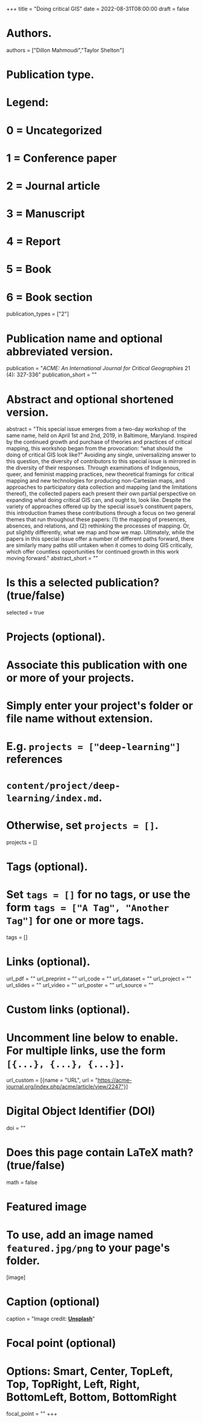 +++
title = "Doing critical GIS"
date = 2022-08-31T08:00:00
draft = false

# Authors.
authors = ["Dillon Mahmoudi","Taylor Shelton"]

# Publication type.
# Legend:
# 0 = Uncategorized
# 1 = Conference paper
# 2 = Journal article
# 3 = Manuscript
# 4 = Report
# 5 = Book
# 6 = Book section
publication_types = ["2"]

# Publication name and optional abbreviated version.
publication = "_ACME: An International Journal for Critical Geographies_ 21 (4): 327-336"
publication_short = ""

# Abstract and optional shortened version.
abstract = "This special issue emerges from a two-day workshop of the same name, held on April 1st and 2nd, 2019, in Baltimore, Maryland. Inspired by the continued growth and purchase of theories and practices of critical mapping, this workshop began from the provocation: “what should the doing of critical GIS look like?” Avoiding any single, universalizing answer to this question, the diversity of contributors to this special issue is mirrored in the diversity of their responses. Through examinations of Indigenous, queer, and feminist mapping practices, new theoretical framings for critical mapping and new technologies for producing non-Cartesian maps, and approaches to participatory data collection and mapping (and the limitations thereof), the collected papers each present their own partial perspective on expanding what doing critical GIS can, and ought to, look like. Despite the variety of approaches offered up by the special issue’s constituent papers, this introduction frames these contributions through a focus on two general themes that run throughout these papers: (1) the mapping of presences, absences, and relations, and (2) rethinking the processes of mapping. Or, put slightly differently, what we map and how we map. Ultimately, while the papers in this special issue offer a number of different paths forward, there are similarly many paths still untaken when it comes to doing GIS critically, which offer countless opportunities for continued growth in this work moving forward."
abstract_short = ""

# Is this a selected publication? (true/false)
selected = true

# Projects (optional).
#   Associate this publication with one or more of your projects.
#   Simply enter your project's folder or file name without extension.
#   E.g. `projects = ["deep-learning"]` references 
#   `content/project/deep-learning/index.md`.
#   Otherwise, set `projects = []`.
projects = []

# Tags (optional).
#   Set `tags = []` for no tags, or use the form `tags = ["A Tag", "Another Tag"]` for one or more tags.
tags = []

# Links (optional).
url_pdf = ""
url_preprint = ""
url_code = ""
url_dataset = ""
url_project = ""
url_slides = ""
url_video = ""
url_poster = ""
url_source = ""

# Custom links (optional).
#   Uncomment line below to enable. For multiple links, use the form `[{...}, {...}, {...}]`.
 url_custom = [{name = "URL", url = "https://acme-journal.org/index.php/acme/article/view/2247"}]

# Digital Object Identifier (DOI)
doi = ""

# Does this page contain LaTeX math? (true/false)
math = false

# Featured image
# To use, add an image named `featured.jpg/png` to your page's folder. 
[image]
  # Caption (optional)
  caption = "Image credit: [**Unsplash**](https://unsplash.com/photos/pLCdAaMFLTE)"

  # Focal point (optional)
  # Options: Smart, Center, TopLeft, Top, TopRight, Left, Right, BottomLeft, Bottom, BottomRight
  focal_point = ""
+++

